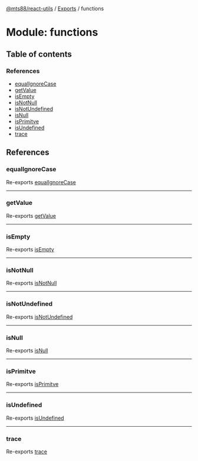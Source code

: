 [@mts88/react-utils](../README.md) / [Exports](../modules.md) / functions

# Module: functions

## Table of contents

### References

- [equalIgnoreCase](functions.md#equalignorecase)
- [getValue](functions.md#getvalue)
- [isEmpty](functions.md#isempty)
- [isNotNull](functions.md#isnotnull)
- [isNotUndefined](functions.md#isnotundefined)
- [isNull](functions.md#isnull)
- [isPrimitve](functions.md#isprimitve)
- [isUndefined](functions.md#isundefined)
- [trace](functions.md#trace)

## References

### equalIgnoreCase

Re-exports [equalIgnoreCase](functions_string.md#equalignorecase)

___

### getValue

Re-exports [getValue](functions_types.md#getvalue)

___

### isEmpty

Re-exports [isEmpty](functions_arrays.md#isempty)

___

### isNotNull

Re-exports [isNotNull](functions_types.md#isnotnull)

___

### isNotUndefined

Re-exports [isNotUndefined](functions_types.md#isnotundefined)

___

### isNull

Re-exports [isNull](functions_types.md#isnull)

___

### isPrimitve

Re-exports [isPrimitve](functions_types.md#isprimitve)

___

### isUndefined

Re-exports [isUndefined](functions_types.md#isundefined)

___

### trace

Re-exports [trace](functions_debug.md#trace)
